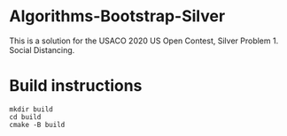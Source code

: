 # Algorithms-Bootstrap-Silver

This is a solution for the USACO 2020 US Open Contest, Silver Problem 1. Social Distancing. 

# Build instructions

```
mkdir build
cd build
cmake -B build
```
